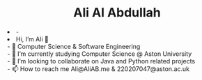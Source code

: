 <h1 align="center"> Ali Al Abdullah</h1>

<section> 
  <li>
-<li>  Hi, I’m Ali 👋 <br></li>
- 👀  Computer Science & Software Engineering<br>
- 🌱 I’m currently studying Computer Science @ Aston University<br>
- 💞️ I’m looking to collaborate on Java and Python related projects<br>
- 📫 How to reach me Ali@AliAB.me & 220207047@aston.ac.uk<br>
</p>
</li>

</section>




<!---
arcticxo/arcticxo is a ✨ special ✨ repository because its `README.md` (this file) appears on your GitHub profile.
You can click the Preview link to take a look at your changes.
--->
